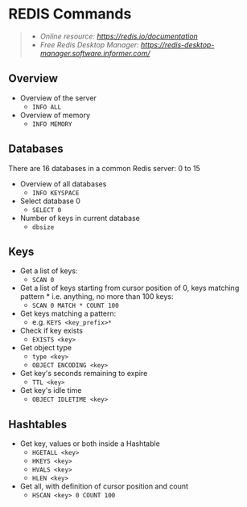 # REDIS Commands

>	-	*Online resource: https://redis.io/documentation*
>	-	*Free Redis Desktop Manager: https://redis-desktop-manager.software.informer.com/*
## Overview
-   Overview of the server
    -   `INFO ALL`
-   Overview of memory
    -   `INFO MEMORY`	
## Databases
There are 16 databases in a common Redis server: 0 to 15
-   Overview of all databases
    -   `INFO KEYSPACE`
-   Select database 0
    -   `SELECT 0`
-   Number of keys in current database
	-	`dbsize`

## Keys

-   Get a list of keys:
    -   `SCAN 0`
-   Get a list of keys starting from cursor position of 0, keys matching pattern * i.e. anything, no more than 100 keys:
	-   `SCAN 0 MATCH * COUNT 100`
-   Get keys matching a pattern:
    -   e.g. `KEYS <key_prefix>*`
-   Check if key exists
    -   `EXISTS <key>`
-   Get object type
	-	`type <key>`
    -	`OBJECT ENCODING <key>`
-   Get key's seconds remaining to expire
	-	`TTL <key>`
-   Get key's idle time
	-	`OBJECT IDLETIME <key>`

## Hashtables

- Get key, values or both inside a Hashtable
    -   `HGETALL <key>`
    -   `HKEYS <key>`
    -   `HVALS <key>`
    -   `HLEN <key>`
- Get all, with definition of cursor position and count
    -   `HSCAN <key> 0 COUNT 100`